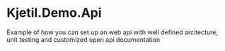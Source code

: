 # Kjetil.Demo.Api
Example of how you can set up an web api with well defined arcitecture, unit testing and customized open api documentation
